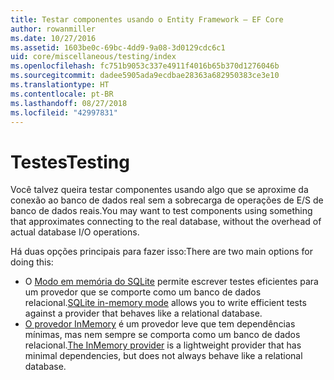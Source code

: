 ```yaml
---
title: Testar componentes usando o Entity Framework – EF Core
author: rowanmiller
ms.date: 10/27/2016
ms.assetid: 1603be0c-69bc-4dd9-9a08-3d0129cdc6c1
uid: core/miscellaneous/testing/index
ms.openlocfilehash: fc751b9053c337e4911f4016b65b370d1276046b
ms.sourcegitcommit: dadee5905ada9ecdbae28363a682950383ce3e10
ms.translationtype: HT
ms.contentlocale: pt-BR
ms.lasthandoff: 08/27/2018
ms.locfileid: "42997831"
---
```

# <a name="testing"></a><span data-ttu-id="e86e2-102">Testes</span><span class="sxs-lookup"><span data-stu-id="e86e2-102">Testing</span></span>

<span data-ttu-id="e86e2-103">Você talvez queira testar componentes usando algo que se aproxime da conexão ao banco de dados real sem a sobrecarga de operações de E/S de banco de dados reais.</span><span class="sxs-lookup"><span data-stu-id="e86e2-103">You may want to test components using something that approximates connecting to the real database, without the overhead of actual database I/O operations.</span></span>

<span data-ttu-id="e86e2-104">Há duas opções principais para fazer isso:</span><span class="sxs-lookup"><span data-stu-id="e86e2-104">There are two main options for doing this:</span></span>
 * <span data-ttu-id="e86e2-105">O [Modo em memória do SQLite](sqlite.md) permite escrever testes eficientes para um provedor que se comporte como um banco de dados relacional.</span><span class="sxs-lookup"><span data-stu-id="e86e2-105">[SQLite in-memory mode](sqlite.md) allows you to write efficient tests against a provider that behaves like a relational database.</span></span>
 * <span data-ttu-id="e86e2-106">[O provedor InMemory](in-memory.md) é um provedor leve que tem dependências mínimas, mas nem sempre se comporta como um banco de dados relacional.</span><span class="sxs-lookup"><span data-stu-id="e86e2-106">[The InMemory provider](in-memory.md) is a lightweight provider that has minimal dependencies, but does not always behave like a relational database.</span></span>
